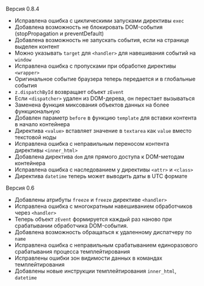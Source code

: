Версия 0.8.4

* Исправлена ошибка с циклическими запусками директивы `exec`
* Добавлена возможность не блокировать DOM-события (stopPropagation и preventDefault)
* Добавлена возможность не запускать события, если на странице выделен контент
* Можно указывать `target` для `<handler>` для навешивания событий на `window`
* Исправлена ошибка с пропусками при обработке директивы `<wrapper>`
* Оригинальное событие браузера теперь передается и в глобальные события
* `z.dispatchById` возвращает объект `zEvent`
* Если `<dispatcher>` удален из DOM-дерева, он перестает вызываться
* Заменена функция миксования объектов данных на более функциональную
* Добавлен параметр `before` в функцию `template` для вставки контента в начало контейнера
* Директива `<value>` вставляет значение в `textarea` как `value` вместо текстовой ноды
* Исправлена ошибка с неправильным переносом контента директивы `<inner_html>`
* Добавлена директива `dom` для прямого доступа к DOM-методам контейнера
* Исправлена ошибка с наследованием у директивы `<attr>` и `<class>`
* Директива `datetime` теперь может выводить даты в UTC формате

Версия 0.6

* Добавлены атрибуты `freeze` и `freeze` директиве `<handler>`
* Исправлена ошибка с многократным навешиванием обработчиков через `<handler>`
* Теперь объект `zEvent` формируется каждый раз наново при срабатывании обработчика DOM-события.
* Добавлена возможность обращаться к удаленному диспатчеру по `name`
* Исправлена ошибка с неправильным срабатыванием единоразового срабатывания процесса темплейтирования
* Исправлены ошибки зон видимости данных в командах темплейтирования
* Добавлены новые инструкции темплейтирования `inner_html`, `datetime`
